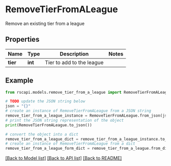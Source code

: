 # RemoveTierFromALeague

Remove an existing tier from a league

## Properties

Name | Type | Description | Notes
------------ | ------------- | ------------- | -------------
**tier** | **int** | Tier to add to the league | 

## Example

```python
from rscapi.models.remove_tier_from_a_league import RemoveTierFromALeague

# TODO update the JSON string below
json = "{}"
# create an instance of RemoveTierFromALeague from a JSON string
remove_tier_from_a_league_instance = RemoveTierFromALeague.from_json(json)
# print the JSON string representation of the object
print(RemoveTierFromALeague.to_json())

# convert the object into a dict
remove_tier_from_a_league_dict = remove_tier_from_a_league_instance.to_dict()
# create an instance of RemoveTierFromALeague from a dict
remove_tier_from_a_league_form_dict = remove_tier_from_a_league.from_dict(remove_tier_from_a_league_dict)
```
[[Back to Model list]](../README.md#documentation-for-models) [[Back to API list]](../README.md#documentation-for-api-endpoints) [[Back to README]](../README.md)


